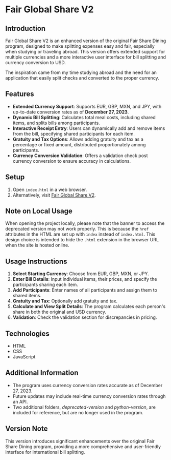# Fair Global Share V2

## Introduction
Fair Global Share V2 is an enhanced version of the original Fair Share Dining program, designed to make splitting expenses easy and fair, especially when studying or traveling abroad. This version offers extended support for multiple currencies and a more interactive user interface for bill splitting and currency conversion to USD.

The inspiration came from my time studying abroad and the need for an application that easily split checks and converted to the proper currency.

## Features
- **Extended Currency Support**: Supports EUR, GBP, MXN, and JPY, with up-to-date conversion rates as of **December 27, 2023**.
- **Dynamic Bill Splitting**: Calculates total meal costs, including shared items, and splits bills among participants.
- **Interactive Receipt Entry**: Users can dynamically add and remove items from the bill, specifying shared participants for each item.
- **Gratuity and Tax Options**: Allows adding gratuity and tax as a percentage or fixed amount, distributed proportionately among participants.
- **Currency Conversion Validation**: Offers a validation check post currency conversion to ensure accuracy in calculations.

## Setup
1. Open `index.html` in a web browser.
2. Alternatively, visit [Fair Global Share V2](https://zacharyartman.com/fairshare).

## Note on Local Usage
When opening the project locally, please note that the banner to access the deprecated version may not work properly. This is because the `href` attributes in the HTML are set up with  `index` instead of `index.html`. This design choice is intended to hide the `.html` extension in the browser URL when the site is hosted online.


## Usage Instructions
1. **Select Starting Currency**: Choose from EUR, GBP, MXN, or JPY.
2. **Enter Bill Details**: Input individual items, their prices, and specify the participants sharing each item.
3. **Add Participants**: Enter names of all participants and assign them to shared items.
4. **Gratuity and Tax**: Optionally add gratuity and tax.
5. **Calculate and View Split Details**: The program calculates each person's share in both the original and USD currency.
6. **Validation**: Check the validation section for discrepancies in pricing.

## Technologies
- HTML
- CSS
- JavaScript

## Additional Information
- The program uses currency conversion rates accurate as of December 27, 2023.
- Future updates may include real-time currency conversion rates through an API.
- Two additional folders, *deprecated-version* and *python-version*, are included for reference, but are no longer used in the program.

## Version Note
This version introduces significant enhancements over the original Fair Share Dining program, providing a more comprehensive and user-friendly interface for international bill splitting.
